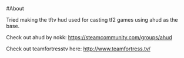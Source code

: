 #About

Tried making the tftv hud used for casting tf2 games using ahud as the base.

Check out ahud by nokk: https://steamcommunity.com/groups/ahud

Check out teamfortresstv here: http://www.teamfortress.tv/




